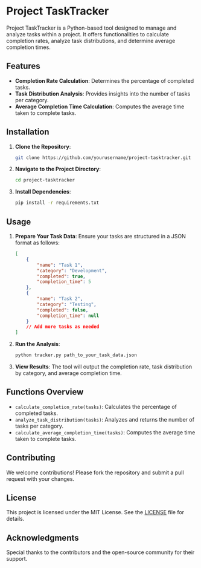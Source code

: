 # Project TaskTracker

Project TaskTracker is a Python-based tool designed to manage and analyze tasks within a project. It offers functionalities to calculate completion rates, analyze task distributions, and determine average completion times.

## Features

- **Completion Rate Calculation**: Determines the percentage of completed tasks.
- **Task Distribution Analysis**: Provides insights into the number of tasks per category.
- **Average Completion Time Calculation**: Computes the average time taken to complete tasks.

## Installation

1. **Clone the Repository**:
   ```bash
   git clone https://github.com/yourusername/project-tasktracker.git
   ```
2. **Navigate to the Project Directory**:
   ```bash
   cd project-tasktracker
   ```
3. **Install Dependencies**:
   ```bash
   pip install -r requirements.txt
   ```

## Usage

1. **Prepare Your Task Data**: Ensure your tasks are structured in a JSON format as follows:
   ```json
   [
       {
           "name": "Task 1",
           "category": "Development",
           "completed": true,
           "completion_time": 5
       },
       {
           "name": "Task 2",
           "category": "Testing",
           "completed": false,
           "completion_time": null
       }
       // Add more tasks as needed
   ]
   ```
2. **Run the Analysis**:
   ```bash
   python tracker.py path_to_your_task_data.json
   ```
3. **View Results**: The tool will output the completion rate, task distribution by category, and average completion time.

## Functions Overview

- `calculate_completion_rate(tasks)`: Calculates the percentage of completed tasks.
- `analyze_task_distribution(tasks)`: Analyzes and returns the number of tasks per category.
- `calculate_average_completion_time(tasks)`: Computes the average time taken to complete tasks.

## Contributing

We welcome contributions! Please fork the repository and submit a pull request with your changes.

## License

This project is licensed under the MIT License. See the [LICENSE](LICENSE) file for details.

## Acknowledgments

Special thanks to the contributors and the open-source community for their support.

